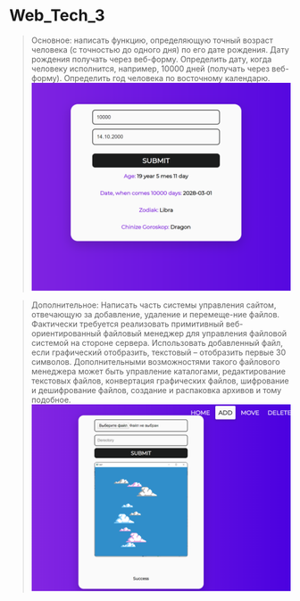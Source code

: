 # Web_Tech_3

> Основное:
написать функцию, определяющую точный возраст человека (с точностью до одного дня) по его дате рождения. Дату рождения получать через веб-форму. Определить дату, когда человеку исполнится, например, 10000 дней (получать через веб-форму). Определить год человека по восточному календарю.
![Img_alt](https://github.com/Butonsusumom/Web_Tech_3/blob/master/WT_3.PNG)

>Дополнительное:
Написать часть системы управления сайтом, отвечающую за добавление, удаление и перемеще-ние файлов. Фактически требуется реализовать примитивный веб-ориентированный файловый менеджер для управления файловой системой на стороне сервера. Использовать добавленный файл, если графический отобразить, текстовый – отобразить первые 30 символов. 
Дополнительными возможностями такого файлового менеджера может быть управление каталогами, редактирование текстовых файлов, конвертация графических файлов, шифрование и дешифрование файлов, создание и распаковка архивов и тому подобное.
![Img_alt](https://github.com/Butonsusumom/Web_Tech_3/blob/master/WT3_Add.PNG)
